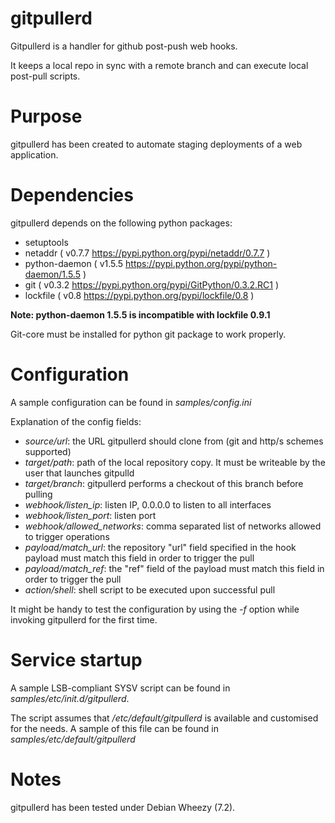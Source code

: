 # gitpullerd

Gitpullerd is a handler for github post-push web hooks.

It keeps a local repo in sync with a remote branch and can execute local post-pull
scripts.

# Purpose

gitpullerd has been created to automate staging deployments of a web application.

# Dependencies

gitpullerd depends on the following python packages:

 * setuptools
 * netaddr ( v0.7.7 https://pypi.python.org/pypi/netaddr/0.7.7 )
 * python-daemon ( v1.5.5 https://pypi.python.org/pypi/python-daemon/1.5.5 )
 * git ( v0.3.2 https://pypi.python.org/pypi/GitPython/0.3.2.RC1 )
 * lockfile ( v0.8 https://pypi.python.org/pypi/lockfile/0.8 )

__Note: python-daemon 1.5.5 is incompatible with lockfile 0.9.1__

Git-core must be installed for python git package to work properly.

# Configuration

A sample configuration can be found in _samples/config.ini_

Explanation of the config fields:

 * _source/url_: the URL gitpullerd should clone from (git and http/s schemes supported)
 * _target/path_: path of the local repository copy. It must be writeable by the user that
 launches gitpulld
 * _target/branch_: gitpullerd performs a checkout of this branch before pulling
 * _webhook/listen_ip_: listen IP, 0.0.0.0 to listen to all interfaces
 * _webhook/listen_port_: listen port
 * _webhook/allowed_networks_: comma separated list of networks allowed to trigger operations
 * _payload/match_url_: the repository "url" field specified in the hook payload must
 match this field in order to trigger the pull
 * _payload/match_ref_: the "ref" field of the payload must match this field in order to
 trigger the pull
 * _action/shell_: shell script to be executed upon successful pull

It might be handy to test the configuration by using the _-f_ option while invoking
gitpullerd for the first time.

# Service startup

A sample LSB-compliant SYSV script can be found in _samples/etc/init.d/gitpullerd_.

The script assumes that _/etc/default/gitpullerd_ is available and customised for the
needs. A sample of this file can be found in _samples/etc/default/gitpullerd_

# Notes

gitpullerd has been tested under Debian Wheezy (7.2).
